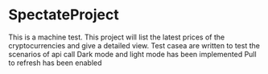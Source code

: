 # SpectateProject
This is a machine test.
This project will list the latest prices of the cryptocurrencies and give a detailed view. 
Test casea are written to test the scenarios of api call
Dark mode and light mode has been implemented
Pull to refresh has been enabled
